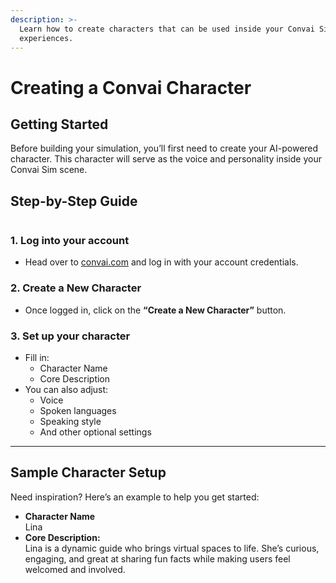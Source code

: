 ```yaml
---
description: >-
  Learn how to create characters that can be used inside your Convai Sim
  experiences.
---
```


# Creating a Convai Character

## **Getting Started**

Before building your simulation, you’ll first need to create your AI-powered character. This character will serve as the voice and personality inside your Convai Sim scene.

## **Step-by-Step Guide**

<figure><img src="https://lh7-rt.googleusercontent.com/docsz/AD_4nXfjBbARIPD2euVyJmZa-QLnwPcVLMPbbHc5-oDPNxRiyeysQFZB9RZOip4HVDEJdj0uIZWTkWqOx6Ue9hVKjA9kZDuFQPpE-ap6Yg6iaJtpLrd_uZbNj-0z3Y3w3rNPEV6EPGZyqw?key=UBmSq8Y7gM25yDvVwPYY7g" alt=""><figcaption></figcaption></figure>

### **1. Log into your account**

* Head over to [convai.com](https://www.convai.com) and log in with your account credentials.

### **2. Create a New Character**

* Once logged in, click on the **“Create a New Character”** button.

### **3. Set up your character**

* Fill in:
  * Character Name
  * Core Description
* You can also adjust:
  * Voice
  * Spoken languages
  * Speaking style
  * And other optional settings

***

## **Sample Character Setup**

Need inspiration? Here’s an example to help you get started:

* **Character Name**\
  Lina
* **Core Description:**\
  Lina is a dynamic guide who brings virtual spaces to life. She’s curious, engaging, and great at sharing fun facts while making users feel welcomed and involved.
